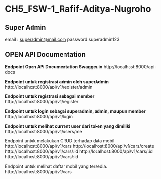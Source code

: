 
# CH5_FSW-1_Rafif-Aditya-Nugroho

## Super Admin
email : superadmin@mail.com
password:superadmin123


## OPEN API Documentation

**Endpoint Open APi Documentation Swagger.io**
http://localhost:8000/api-docs

**Endpoint untuk registrasi admin oleh superAdmin**
http://localhost:8000/api/v1/register/admin

**Endpoint untuk registrasi sebagai member**
http://localhost:8000/api/v1/register


**Endpoint untuk login sebagai superadmin, admin, maupun member**
http://localhost:8000/api/v1/login

**Endpoint untuk melihat current user dari token yang dimiliki**
http://localhost:8000/api/v1/users/me


Endpoint untuk melakukan CRUD terhadap data mobil
http://localhost:8000/api/v1/cars
http://localhost:8000/api/v1/cars/create
http://localhost:8000/api/v1/cars/:id
http://localhost:8000/api/v1/cars/:id
http://localhost:8000/api/v1/cars/:id


Endpoint untuk melihat daftar mobil yang tersedia.
http://localhost:8000/api/v1/cars


